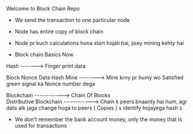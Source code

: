 Welcome to Block Chain Repo


* We send the transaction to one particular node 
* Node has entire copy of block chain
* Node pr kuch calculations hona start hojati hai, jisey mining kehty hai


* Block chain Basics Now 

Hash -------> Finger print data 

Block
Nonce
Data
Hash
Mine --------> Mine krny pr humy wo Satisfied green signal ka Nonce number dega

Blockchain ------------> Chain Of Blocks   
Distributive Blockchain ------------> Chain k peers bnaanty hai hum, agr data aik jaga change hoga to peers ( Copies ) s identify hojayega hash s 


* We don't remember the bank account money, only the money that is used for transactions
